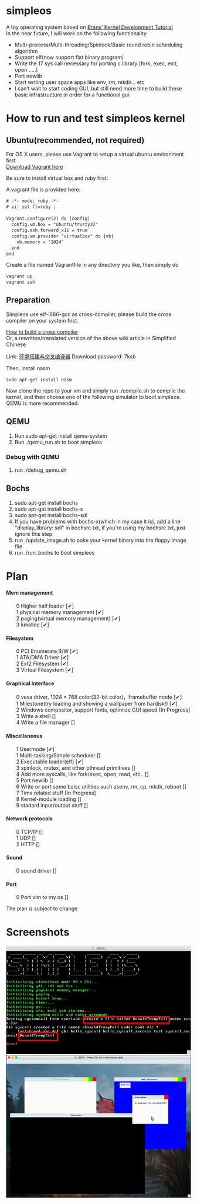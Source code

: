 # simpleos
A toy operating system based on <a href = "http://www.osdever.net/bkerndev/Docs/title.htm"> Brans' Kernel Development Tutorial</a>  
In the near future, I will work on the following functionality  
 - Multi-process/Multi-threading/Spinlock/Basic round robin scheduling algorithm
 - Support elf(now support flat binary program)
 - Write the 17 sys call necessary for porting c library (fork, exec, exit, open …..)
 - Port newlib
 - Start writing user space apps like env, rm, mkdir… etc
 - I can’t wait to start coding GUI, but still need more time to build these basic infrastructure in order for a functional gui

# How to run and test simpleos kernel

## Ubuntu(recommended, not required)
For OS X users, please use Vagrant to setup a virtual ubuntu environment first  
<a href = "https://www.vagrantup.com/downloads.html"> Download Vagrant here</a>

Be sure to install virtual box and ruby first.  

A vagrant file is provided here:  
```
# -*- mode: ruby -*-
# vi: set ft=ruby :

Vagrant.configure(2) do |config|
  config.vm.box = "ubuntu/trusty32"
  config.ssh.forward_x11 = true
  config.vm.provider "virtualbox" do |vb|
    vb.memory = "1024"
  end
end
```
Create a file named Vagrantfile in any directory you like, then simply do
```
vagrant up
vagrant ssh
```

## Preparation
Simpleos use elf-i686-gcc as cross-compiler, please build the cross compiler on your system first.

<a href = "http://wiki.osdev.org/GCC_Cross-Compiler">How to build a cross compiler</a>  
Or, a rewritten/translated version of the above wiki article in Simplified Chinese  

Link: <a href = "http://pan.baidu.com/s/1hsg6AEg">环境搭建与交叉编译器</a> Download password: 7ksb  

Then, install nasm 
```
sudo apt-get install nasm
```

Now clone the repo to your vm and simply run ./compile.sh to compile the kernel, and then choose one of the following simulator to boot simpleos. QEMU is more recommended.

## QEMU
1.  Run sudo apt-get install qemu-system
2.  Run ./qemu_run.sh to boot simpleos


### Debug with QEMU
1. run ./debug_qemu.sh

## Bochs
1.  sudo apt-get install bochs
2.  sudo apt-get install bochs-x
3.  sudo apt-get install bochs-sdl
4.  If you have problems with bochs-x(which in my case it is), add a line "display_library: sdl" in bochsrc.txt, if you're using my bochsrc.txt, just ignore this step
5.  run ./update_image.sh to poke your kernel binary into the floppy image file
6.  run ./run_bochs to boot simpleos


# Plan
#### Mem management  
&#160; &#160; &#160; &#160;0 Higher half loader                [✔]  
&#160; &#160; &#160; &#160;1 physical memory management        [✔]  
&#160; &#160; &#160; &#160;2 paging(virtual memory management) [✔]  
&#160; &#160; &#160; &#160;3 kmalloc                           [✔]  

#### Filesystem  
&#160; &#160; &#160; &#160;0 PCI Enumerate,R/W     [✔]  
&#160; &#160; &#160; &#160;1 ATA/DMA Driver        [✔]  
&#160; &#160; &#160; &#160;2 Ext2 Filesystem       [✔]  
&#160; &#160; &#160; &#160;3 Virtual Filesystem    [✔]  

#### Graphical Interface  
&#160; &#160; &#160; &#160;0 vesa driver, 1024 * 768 color(32-bit color)，framebuffer mode                                              [✔]  
&#160; &#160; &#160; &#160;1 Milestone(try loading and showing a wallpaper from hardisk!)                                               [✔]  
&#160; &#160; &#160; &#160;2 Windows compositor, support fonts, optimize GUI speed      [In Progress]  
&#160; &#160; &#160; &#160;3 Write a shell                                                                                              []  
&#160; &#160; &#160; &#160;4 Write a file manager                                                                                       []  

#### Miscellaneous  
&#160; &#160; &#160; &#160;1 Usermode                                                               [✔]  
&#160; &#160; &#160; &#160;1 Multi-tasking/Simple scheduler                                         []  
&#160; &#160; &#160; &#160;2 Executable loader(elf)                                                 [✔]  
&#160; &#160; &#160; &#160;3 spinlock, mutex, and other pthread primitives                          []  
&#160; &#160; &#160; &#160;4 Add more syscalls, like fork/exec, open, read, etc..                   []  
&#160; &#160; &#160; &#160;5 Port newlib                                                            []  
&#160; &#160; &#160; &#160;6 Write or port some baisc utilities such asenv, rm, cp, mkdir, reboot   []  
&#160; &#160; &#160; &#160;7 Time related stuff                                                     [In Progress]  
&#160; &#160; &#160; &#160;8 Kernel-module loading                                                  []  
&#160; &#160; &#160; &#160;9 stadard input/output stuff                                             []  

#### Network protocols  
&#160; &#160; &#160; &#160;0 TCP/IP                []  
&#160; &#160; &#160; &#160;1 UDP                   []  
&#160; &#160; &#160; &#160;2 HTTP                  []  

#### Sound  
&#160; &#160; &#160; &#160;0 sound driver          []

#### Port  
&#160; &#160; &#160; &#160;0 Port vim to my os     []

The plan is subject to change  

# Screenshots  
![Alt text](/os_screenshots/ss7.png?raw=true "ss7")
![Alt text](/os_screenshots/ss12.png?raw=true "ss12")

